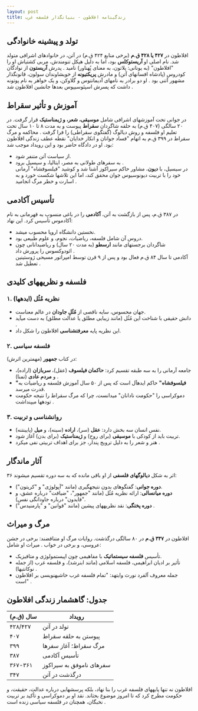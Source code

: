 ```yaml
---
layout: post
title: زندگینامه افلاطون - بنیانگذار فلسفه غرب
---
```


## تولد و پیشینه خانوادگی  
افلاطون در **۴۲۷ یا ۴۲۸ ق.م** (برخی منابع ۴۲۴ ق.م) در آتن، در خانوادهای اشرافی متولد شد. نام اصلی او **آریستوکلس** بود، اما به دلیل هیکل تنومندش، مربی کشتیاش او را "افلاطون" (به یونانی: پلاتون، به معنای پُهناور) نامید . پدرش **آریستون** از نوادگان کودروس (پادشاه افسانهای آتن) و مادرش **پریکتیونه** از خویشاوندان سولون، قانونگذار مشهور آتنی بود . او دو برادر به نامهای آدیمانتوس و گلاوکن، و یک خواهر به نام پوتونه داشت که پسرش اسپئوسیپوس بعدها جانشین افلاطون شد .  

## آموزش و تأثیر سقراط  
در جوانی تحت آموزشهای اشرافی شامل **موسیقی، شعر، و ژیمناستیک** قرار گرفت. در ۲۰ سالگی (۴۰۷ ق.م) به حلقه شاگردان **سقراط** پیوست و به مدت ۸ تا ۱۰ سال تحت تعلیم او فلسفه و روش دیالوگ (گفتگوی سقراطی) را فرا گرفت . محاکمه و مرگ سقراط در ۳۹۹ ق.م به اتهام "فساد جوانان و انکار خدایان" نقطه عطف زندگی افلاطون بود. او در دادگاه حاضر بود و این رویداد موجب شد:  
- از سیاست آتن متنفر شود.  
- به سفرهای طولانی به مصر، ایتالیا، و سیسیل برود .  
در سیسیل، با **دیون**، مشاور حاکم سیراکوز آشنا شد و کوشید "فیلسوفشاه" آرمانی خود را با تربیت دیونوسیوس جوان محقق کند، اما این تلاشها شکست خورد و به اسارت و خطر مرگ انجامید .  

## تأسیس آکادمی  
در ۳۸۷ ق.م، پس از بازگشت به آتن، **آکادمی** را در باغی منسوب به قهرمانی به نام آکادموس تأسیس کرد. این نهاد:  
- نخستین دانشگاه اروپا محسوب میشد.  
- دروس آن شامل فلسفه، ریاضیات، نجوم، و علوم طبیعی بود.  
- شاگردان برجستهای مانند **ارسطو** (به مدت ۲۰ سال) و ریاضیدانانی چون ائودوکسوس را پرورش داد .  
آکادمی تا سال ۸۴ ق.م فعال بود و پس از ۹ قرن توسط امپراتور مسیحی ژوستینین تعطیل شد .  

## فلسفه و نظریههای کلیدی  
### ۱. **نظریه مُثُل (ایدهها)**  
- جهان محسوس، سایه ناقصی از **مُثُلِ جاودان** در عالم معناست.  
- دانش حقیقی با شناخت این مُثُل (مانند زیبایی مطلق یا عدالت مطلق) به دست میآید .  
- این نظریه پایه **معرفتشناسی** افلاطون را شکل داد.  

### ۲. **فلسفه سیاسی**  
در کتاب **جمهور** (مهمترین اثرش):  
- جامعه آرمانی را به سه طبقه تقسیم کرد: **حاکمان فیلسوف** (عقل)، **سربازان** (اراده)، و **مردم عادی** (تمنا) .  
- **"فیلسوفشاه"** حاکم ایدهآل است که پس از ۵۰ سال آموزش فلسفه و ریاضیات به قدرت میرسد.  
- دموکراسی را "حکومت نادانان" میدانست، چرا که مرگ سقراط را نتیجه حکومت تودهها میپنداشت .  

### ۳. **روانشناسی و تربیت**  
- نفس انسان سه بخش دارد: **عقل** (سر)، **اراده** (سینه)، و **میل** (پایینتنه).  
- تربیت باید از کودکی با **موسیقی** (برای روح) و **ژیمناستیک** (برای بدن) آغاز شود.  
- هنر و شعر را به دلیل ترویج پندار، جز برای اهداف تربیتی نفی میکرد .  

## آثار ماندگار  
۳۶ اثر به شکل **دیالوگهای فلسفی** از او باقی مانده که به سه دوره تقسیم میشوند:  
- **دوره جوانی**: گفتگوهای بدون نتیجهگیری (مانند "آپولوژی" و "کریتون").  
- **دوره میانسالی**: ارائه نظریه مُثُل (مانند "جمهور"، "ضیافت" درباره عشق، و "فایدون" درباره جاودانگی نفس).  
- **دوره پختگی**: نقد نظریههای پیشین (مانند "قوانین" و "پارمنیدس") .  

## مرگ و میراث  
افلاطون در **۳۴۷ ق.م** در ۸۰ سالگی درگذشت. روایات مرگ او متناقضند: برخی در جشن عروسی، و برخی در خواب . میراث او شامل:  
- تأسیس **فلسفه سیستماتیک** با مفاهیمی چون اپیستمولوژی و متافیزیک.  
- تأثیر بر ادیان ابراهیمی، فلسفه اسلامی (مانند ابنرشد)، و فلسفه غرب (از جمله نوکانتیها) .  
- جمله معروف آلفرد نورث وایتهد: "تمام فلسفه غرب حاشیهنویسی بر افلاطون است" .  

## جدول: گاهشمار زندگی افلاطون  

| سال (ق.م) | رویداد |  
|-----------|--------|  
| ۴۲۸/۴۲۷  | تولد در آتن |  
| ۴۰۷       | پیوستن به حلقه سقراط |  
| ۳۹۹       | مرگ سقراط؛ آغاز سفرها |  
| ۳۸۷       | تأسیس آکادمی |  
| ۳۶۷-۳۶۱  | سفرهای ناموفق به سیراکوز |  
| ۳۴۷       | درگذشت در آتن |  

افلاطون نه تنها پایههای فلسفه غرب را بنا نهاد، بلکه پرسشهایی درباره عدالت، حقیقت، و حکومت مطرح کرد که تا امروز موضوع بحثاند. نقد او بر دموکراسی و تأکید بر تربیت نخبگان، همچنان در فلسفه سیاسی زنده است .
